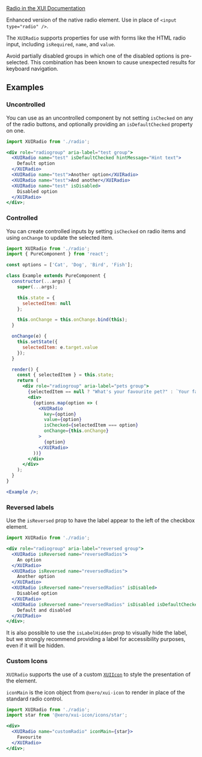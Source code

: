 <div class="xui-margin-vertical">
	<a href="../section-components-controls-radio.html" isDocLink>Radio in the XUI Documentation</a>
</div>

Enhanced version of the native radio element. Use in place of `<input type="radio" />`.

The `XUIRadio` supports properties for use with forms like the HTML radio input, including `isRequired`, `name`, and `value`.

Avoid partially disabled groups in which one of the disabled options is pre-selected. This combination has been known to cause unexpected results for keyboard navigation.

## Examples

### Uncontrolled

You can use as an uncontrolled component by not setting `isChecked` on any of the radio buttons, and optionally providing an `isDefaultChecked` property on one.

```jsx harmony
import XUIRadio from './radio';

<div role="radiogroup" aria-label="test group">
  <XUIRadio name="test" isDefaultChecked hintMessage="Hint text">
    Default option
  </XUIRadio>
  <XUIRadio name="test">Another option</XUIRadio>
  <XUIRadio name="test">And another</XUIRadio>
  <XUIRadio name="test" isDisabled>
    Disabled option
  </XUIRadio>
</div>;
```

### Controlled

You can create controlled inputs by setting `isChecked` on radio items and using `onChange` to update the selected item.

```jsx harmony
import XUIRadio from './radio';
import { PureComponent } from 'react';

const options = ['Cat', 'Dog', 'Bird', 'Fish'];

class Example extends PureComponent {
  constructor(...args) {
    super(...args);

    this.state = {
      selectedItem: null
    };

    this.onChange = this.onChange.bind(this);
  }

  onChange(e) {
    this.setState({
      selectedItem: e.target.value
    });
  }

  render() {
    const { selectedItem } = this.state;
    return (
      <div role="radiogroup" aria-label="pets group">
        {selectedItem == null ? "What's your favourite pet?" : `Your favourite: ${selectedItem}`}
        <div>
          {options.map(option => (
            <XUIRadio
              key={option}
              value={option}
              isChecked={selectedItem === option}
              onChange={this.onChange}
            >
              {option}
            </XUIRadio>
          ))}
        </div>
      </div>
    );
  }
}

<Example />;
```

### Reversed labels

Use the `isReversed` prop to have the label appear to the left of the checkbox element.

```jsx harmony
import XUIRadio from './radio';

<div role="radiogroup" aria-label="reversed group">
  <XUIRadio isReversed name="reversedRadios">
    An option
  </XUIRadio>
  <XUIRadio isReversed name="reversedRadios">
    Another option
  </XUIRadio>
  <XUIRadio isReversed name="reversedRadios" isDisabled>
    Disabled option
  </XUIRadio>
  <XUIRadio isReversed name="reversedRadios" isDisabled isDefaultChecked>
    Default and disabled
  </XUIRadio>
</div>;
```

It is also possible to use the `isLabelHidden` prop to visually hide the label, but we strongly recommend providing a label for accessibility purposes, even if it will be hidden.

### Custom Icons

`XUIRadio` supports the use of a custom [`XUIIcon`](#icon) to style the presentation of the element.

`iconMain` is the icon object from `@xero/xui-icon` to render in place of the standard radio control.

```jsx harmony
import XUIRadio from './radio';
import star from '@xero/xui-icon/icons/star';

<div>
  <XUIRadio name="customRadio" iconMain={star}>
    Favourite
  </XUIRadio>
</div>;
```

